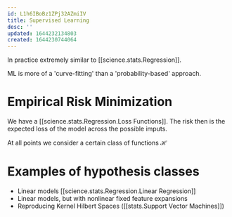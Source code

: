 ```yaml
---
id: L1h6IBoBz1ZPj32AZmiIV
title: Supervised Learning
desc: ''
updated: 1644232134803
created: 1644230744064
---
```



In practice extremely similar to [[science.stats.Regression]].

ML is more of a 'curve-fitting' than a 'probability-based' approach.

# Empirical Risk Minimization

We have a [[science.stats.Regression.Loss Functions]]. The risk then is the 
expected loss of the model across the possible imputs. 
 
 At all points we consider a certain class of functions $\mathcal{H}$

 # Examples of hypothesis classes
 
 * Linear models [[science.stats.Regression.Linear Regression]]
 * Linear models, but with nonlinear fixed feature expansions
 * Reproducing Kernel Hilbert Spaces ([[stats.Support Vector Machines]]) 







